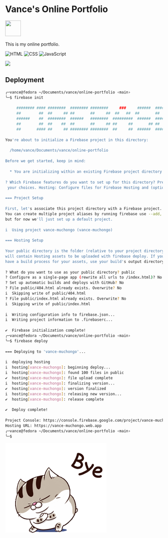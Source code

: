# Vance's Online Portfolio
<img src="https://fonts.gstatic.com/s/e/notoemoji/latest/1f47b/512.gif" width="50" height="50">

This is my online portfolio.

![HTML](https://img.shields.io/badge/HTML-239120?style=for-the-badge&logo=html5&logoColor=white)
![CSS](https://img.shields.io/badge/CSS-239120?&style=for-the-badge&logo=css3&logoColor=white)
![JavaScript](https://img.shields.io/badge/JavaScript-F7DF1E?style=for-the-badge&logo=javascript&logoColor=black)

<p>
<img src="https://readme-jokes.vercel.app/api?bgColor=%cobalt&textColor=%2306d6a0&aColor=%2306d6a0&borderColor=%2306d6a0">
</p>

## Deployment



```bash
╭─vance@fedora ~/Documents/vance/online-portfolio ‹main› 
╰─$ firebase init                              

     ######## #### ########  ######## ########     ###     ######  ########
     ##        ##  ##     ## ##       ##     ##  ##   ##  ##       ##
     ######    ##  ########  ######   ########  #########  ######  ######
     ##        ##  ##    ##  ##       ##     ## ##     ##       ## ##
     ##       #### ##     ## ######## ########  ##     ##  ######  ########

You're about to initialize a Firebase project in this directory:

  /home/vance/Documents/vance/online-portfolio

Before we get started, keep in mind:

  * You are initializing within an existing Firebase project directory

? Which Firebase features do you want to set up for this directory? Press Space to select features, then Enter to confirm
 your choices. Hosting: Configure files for Firebase Hosting and (optionally) set up GitHub Action deploys

=== Project Setup

First, let's associate this project directory with a Firebase project.
You can create multiple project aliases by running firebase use --add, 
but for now we'll just set up a default project.

i  Using project vance-muchongo (vance-muchongo)

=== Hosting Setup

Your public directory is the folder (relative to your project directory) that
will contain Hosting assets to be uploaded with firebase deploy. If you
have a build process for your assets, use your build's output directory.

? What do you want to use as your public directory? public
? Configure as a single-page app (rewrite all urls to /index.html)? No
? Set up automatic builds and deploys with GitHub? No
? File public/404.html already exists. Overwrite? No
i  Skipping write of public/404.html
? File public/index.html already exists. Overwrite? No
i  Skipping write of public/index.html

i  Writing configuration info to firebase.json...
i  Writing project information to .firebaserc...

✔  Firebase initialization complete!
╭─vance@fedora ~/Documents/vance/online-portfolio ‹main› 
╰─$ firebase deploy

=== Deploying to 'vance-muchongo'...

i  deploying hosting
i  hosting[vance-muchongo]: beginning deploy...
i  hosting[vance-muchongo]: found 100 files in public
✔  hosting[vance-muchongo]: file upload complete
i  hosting[vance-muchongo]: finalizing version...
✔  hosting[vance-muchongo]: version finalized
i  hosting[vance-muchongo]: releasing new version...
✔  hosting[vance-muchongo]: release complete

✔  Deploy complete!

Project Console: https://console.firebase.google.com/project/vance-muchongo/overview
Hosting URL: https://vance-muchongo.web.app
╭─vance@fedora ~/Documents/vance/online-portfolio ‹main› 
╰─$ 
```


![bye](/img/bye-sticker-goodbye-sticker.gif)
